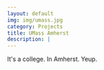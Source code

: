 ```yaml
---
layout: default
img: img/umass.jpg
category: Projects
title: UMass Amherst
description: |
---
```

 It's a college.  In Amherst.  Yeup.
